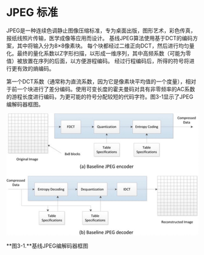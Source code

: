 # JPEG 标准

 JPEG是一种连续色调静止图像压缩标准，专为桌面出版，图形艺术，彩色传真，报纸线照片传输，医学成像等应用而设计。 基线JPEG算法使用基于DCT的编码方案，其中将输入分为8×8像素块。 每个块都经过二维正向DCT，然后进行均匀量化。最终的量化系数以Z字形扫描，以形成一维序列，其中高频系数（可能为零值）被放置在序列的后面，以方便游程编码。 经过行程编码后，所得的符号将进行更有效的熵编码。

 第一个DCT系数（通常称为直流系数，因为它是像素块平均值的一个度量），相对于前一个块进行了差分编码。使用可变长度的霍夫曼码对具有非零频率的AC系数的游程长度进行编码，为更可能的符号分配较短的代码字符。图3-1显示了JPEG编解码器框图。

 ![](../images/3_1.png)
 
 **图3-1.**基线JPEG编解码器框图</p>





















